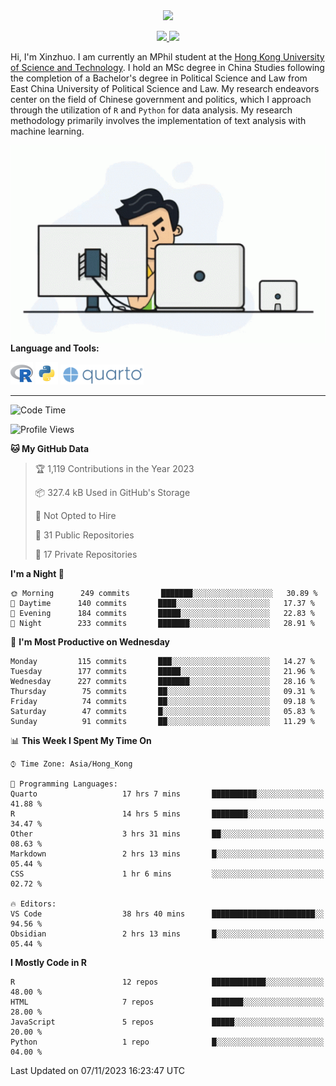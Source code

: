 <div align='center'>
<img src='https://readme-typing-svg.herokuapp.com?font=Lora&color=4d3900&center=true&lines=HKUST+Mphil+in+SOSC;Focus+on+China;Code+for+PoliSci'/>
</div>

<p align='center'>
 <a href
='https://www.linkedin.com/in/xinzhuo-huang-5161011ba/' target='_blank'>
        <img src='https://img.shields.io/badge/linkedin%20-%230077B5.svg?&style=for-the-badge&logo=linkedin&logoColor=white'/>
    </a>
 <a href='https://twitter.com/HsinchoH' target='_blank'>
        <img src='https://img.shields.io/badge/Twitter-1DA1F2?style=for-the-badge&logo=twitter&logoColor=white'/>
    </a>
    </p>
    
Hi, I'm Xinzhuo. I am currently an MPhil student at the [Hong Kong University of Science and Technology](https://sosc.hkust.edu.hk/node/613). I hold an MSc degree in China Studies following the completion of a Bachelor's degree in Political Science and Law from East China University of Political Science and Law. My research endeavors center on the field of Chinese government and politics, which I approach through the utilization of `R` and `Python` for data analysis. My research methodology primarily involves the implementation of text analysis with machine learning.




<img align='right' src="https://github.com/xinzhuohkust/xinzhuohkust/blob/main/programmer.gif" width="590">



**Language and Tools:**  

<code><img height="36" src="https://raw.githubusercontent.com/github/explore/80688e429a7d4ef2fca1e82350fe8e3517d3494d/topics/r/r.png"></code>
<code><img height="36" src="https://raw.githubusercontent.com/github/explore/80688e429a7d4ef2fca1e82350fe8e3517d3494d/topics/python/python.png"></code>
<code><img height="32" src="https://github.com/quarto-dev/quarto-r/blob/main/man/figures/quarto.png"></code>

---
<!--START_SECTION:waka-->
![Code Time](http://img.shields.io/badge/Code%20Time-1%2C109%20hrs%2046%20mins-blue)

![Profile Views](http://img.shields.io/badge/Profile%20Views-24-blue)

**🐱 My GitHub Data** 

> 🏆 1,119 Contributions in the Year 2023
 > 
> 📦 327.4 kB Used in GitHub's Storage 
 > 
> 🚫 Not Opted to Hire
 > 
> 📜 31 Public Repositories 
 > 
> 🔑 17 Private Repositories  
 > 
**I'm a Night 🦉** 

```text
🌞 Morning      249 commits       ███████░░░░░░░░░░░░░░░░░░   30.89 % 
🌆 Daytime      140 commits       ████░░░░░░░░░░░░░░░░░░░░░   17.37 % 
🌃 Evening      184 commits       █████░░░░░░░░░░░░░░░░░░░░   22.83 % 
🌙 Night        233 commits       ███████░░░░░░░░░░░░░░░░░░   28.91 % 

```
📅 **I'm Most Productive on Wednesday** 

```text
Monday         115 commits       ███░░░░░░░░░░░░░░░░░░░░░░   14.27 % 
Tuesday        177 commits       █████░░░░░░░░░░░░░░░░░░░░   21.96 % 
Wednesday      227 commits       ███████░░░░░░░░░░░░░░░░░░   28.16 % 
Thursday        75 commits       ██░░░░░░░░░░░░░░░░░░░░░░░   09.31 % 
Friday          74 commits       ██░░░░░░░░░░░░░░░░░░░░░░░   09.18 % 
Saturday        47 commits       █░░░░░░░░░░░░░░░░░░░░░░░░   05.83 % 
Sunday          91 commits       ██░░░░░░░░░░░░░░░░░░░░░░░   11.29 % 

```


📊 **This Week I Spent My Time On** 

```text
⌚︎ Time Zone: Asia/Hong_Kong

💬 Programming Languages: 
Quarto                   17 hrs 7 mins       ██████████░░░░░░░░░░░░░░░   41.88 % 
R                        14 hrs 5 mins       ████████░░░░░░░░░░░░░░░░░   34.47 % 
Other                    3 hrs 31 mins       ██░░░░░░░░░░░░░░░░░░░░░░░   08.63 % 
Markdown                 2 hrs 13 mins       █░░░░░░░░░░░░░░░░░░░░░░░░   05.44 % 
CSS                      1 hr 6 mins         ░░░░░░░░░░░░░░░░░░░░░░░░░   02.72 % 

🔥 Editors: 
VS Code                  38 hrs 40 mins      ███████████████████████░░   94.56 % 
Obsidian                 2 hrs 13 mins       █░░░░░░░░░░░░░░░░░░░░░░░░   05.44 % 

```

**I Mostly Code in R** 

```text
R                        12 repos            ████████████░░░░░░░░░░░░░   48.00 % 
HTML                     7 repos             ███████░░░░░░░░░░░░░░░░░░   28.00 % 
JavaScript               5 repos             █████░░░░░░░░░░░░░░░░░░░░   20.00 % 
Python                   1 repo              █░░░░░░░░░░░░░░░░░░░░░░░░   04.00 % 

```



 Last Updated on 07/11/2023 16:23:47 UTC
<!--END_SECTION:waka-->
    
    
    
    
    
    
    
    
